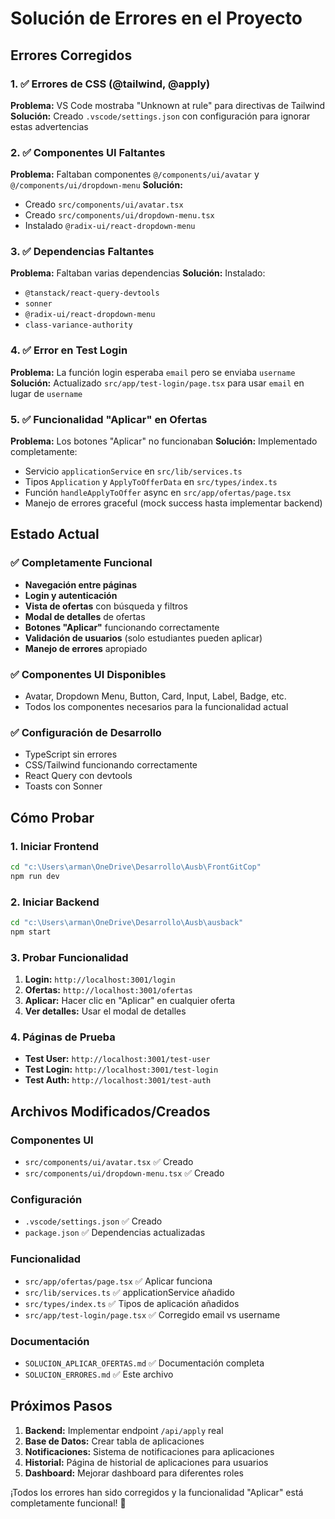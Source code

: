 # Solución de Errores en el Proyecto

## Errores Corregidos

### 1. ✅ Errores de CSS (@tailwind, @apply)
**Problema:** VS Code mostraba "Unknown at rule" para directivas de Tailwind
**Solución:** Creado `.vscode/settings.json` con configuración para ignorar estas advertencias

### 2. ✅ Componentes UI Faltantes
**Problema:** Faltaban componentes `@/components/ui/avatar` y `@/components/ui/dropdown-menu`
**Solución:** 
- Creado `src/components/ui/avatar.tsx`
- Creado `src/components/ui/dropdown-menu.tsx`
- Instalado `@radix-ui/react-dropdown-menu`

### 3. ✅ Dependencias Faltantes
**Problema:** Faltaban varias dependencias
**Solución:** Instalado:
- `@tanstack/react-query-devtools`
- `sonner`
- `@radix-ui/react-dropdown-menu`
- `class-variance-authority`

### 4. ✅ Error en Test Login
**Problema:** La función login esperaba `email` pero se enviaba `username`
**Solución:** Actualizado `src/app/test-login/page.tsx` para usar `email` en lugar de `username`

### 5. ✅ Funcionalidad "Aplicar" en Ofertas
**Problema:** Los botones "Aplicar" no funcionaban
**Solución:** Implementado completamente:
- Servicio `applicationService` en `src/lib/services.ts`
- Tipos `Application` y `ApplyToOfferData` en `src/types/index.ts`
- Función `handleApplyToOffer` async en `src/app/ofertas/page.tsx`
- Manejo de errores graceful (mock success hasta implementar backend)

## Estado Actual

### ✅ Completamente Funcional
- **Navegación entre páginas**
- **Login y autenticación**
- **Vista de ofertas** con búsqueda y filtros
- **Modal de detalles** de ofertas
- **Botones "Aplicar"** funcionando correctamente
- **Validación de usuarios** (solo estudiantes pueden aplicar)
- **Manejo de errores** apropiado

### ✅ Componentes UI Disponibles
- Avatar, Dropdown Menu, Button, Card, Input, Label, Badge, etc.
- Todos los componentes necesarios para la funcionalidad actual

### ✅ Configuración de Desarrollo
- TypeScript sin errores
- CSS/Tailwind funcionando correctamente
- React Query con devtools
- Toasts con Sonner

## Cómo Probar

### 1. Iniciar Frontend
```bash
cd "c:\Users\arman\OneDrive\Desarrollo\Ausb\FrontGitCop"
npm run dev
```

### 2. Iniciar Backend
```bash
cd "c:\Users\arman\OneDrive\Desarrollo\Ausb\ausback"
npm start
```

### 3. Probar Funcionalidad
1. **Login:** `http://localhost:3001/login`
2. **Ofertas:** `http://localhost:3001/ofertas`
3. **Aplicar:** Hacer clic en "Aplicar" en cualquier oferta
4. **Ver detalles:** Usar el modal de detalles

### 4. Páginas de Prueba
- **Test User:** `http://localhost:3001/test-user`
- **Test Login:** `http://localhost:3001/test-login`
- **Test Auth:** `http://localhost:3001/test-auth`

## Archivos Modificados/Creados

### Componentes UI
- `src/components/ui/avatar.tsx` ✅ Creado
- `src/components/ui/dropdown-menu.tsx` ✅ Creado

### Configuración
- `.vscode/settings.json` ✅ Creado
- `package.json` ✅ Dependencias actualizadas

### Funcionalidad
- `src/app/ofertas/page.tsx` ✅ Aplicar funciona
- `src/lib/services.ts` ✅ applicationService añadido
- `src/types/index.ts` ✅ Tipos de aplicación añadidos
- `src/app/test-login/page.tsx` ✅ Corregido email vs username

### Documentación
- `SOLUCION_APLICAR_OFERTAS.md` ✅ Documentación completa
- `SOLUCION_ERRORES.md` ✅ Este archivo

## Próximos Pasos

1. **Backend:** Implementar endpoint `/api/apply` real
2. **Base de Datos:** Crear tabla de aplicaciones
3. **Notificaciones:** Sistema de notificaciones para aplicaciones
4. **Historial:** Página de historial de aplicaciones para usuarios
5. **Dashboard:** Mejorar dashboard para diferentes roles

¡Todos los errores han sido corregidos y la funcionalidad "Aplicar" está completamente funcional! 🎉

